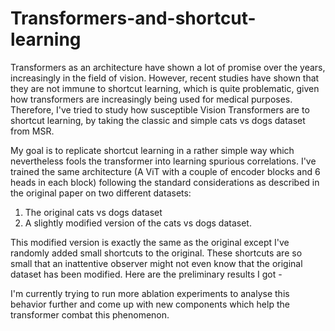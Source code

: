 # Transformers-and-shortcut-learning

Transformers as an architecture have shown a lot of promise over the years, increasingly in the field of vision.
However, recent studies have shown that they are not immune to shortcut learning, which is quite problematic, given how transformers are increasingly being used
for medical purposes. Therefore, I've tried to study how susceptible Vision Transformers are to shortcut learning, by taking the classic and simple cats vs dogs dataset from MSR.

My goal is to replicate shortcut learning in a rather simple way which nevertheless fools the transformer into learning spurious correlations.
I've trained the same architecture (A ViT with a couple of encoder blocks and 6 heads in each block) following the standard considerations as described in the original paper on two different datasets:
1) The original cats vs dogs dataset
2) A slightly modified version of the cats vs dogs dataset.

This modified version is exactly the same as the original except I've randomly added small shortcuts to the original. These shortcuts are so small that an inattentive observer might not even 
know that the original dataset has been modified. Here are the preliminary results I got - 



I'm currently trying to run more ablation experiments to analyse this behavior further and come up with new components which help the transformer combat this phenomenon.
